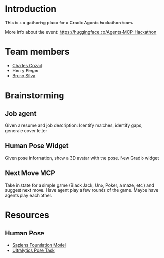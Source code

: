 # Introduction
This is a a gathering place for a Gradio Agents hackathon team.

More info about the event: https://huggingface.co/Agents-MCP-Hackathon

# Team members

- [Charles Cozad](https://github.com/ccozad)
- Henry Fieger 
- [Bruno Silva](https://github.com/brunosilvadev)

# Brainstorming

## Job agent
Given a resume and job description: Identify matches, identify gaps, generate cover letter

## Human Pose Widget
Given pose information, show a 3D avatar with the pose. New Gradio widget

## Next Move MCP
Take in state for a simple game (Black Jack, Uno, Poker, a maze, etc.) and suggest next move. Have agent play a few rounds of the game. Maybe have agents play each other.

# Resources

## Human Pose
 - [Sapiens Foundation Model](https://www.meta.com/emerging-tech/codec-avatars/sapiens/)
 - [Ultralytics Pose Task](https://docs.ultralytics.com/tasks/pose/)
